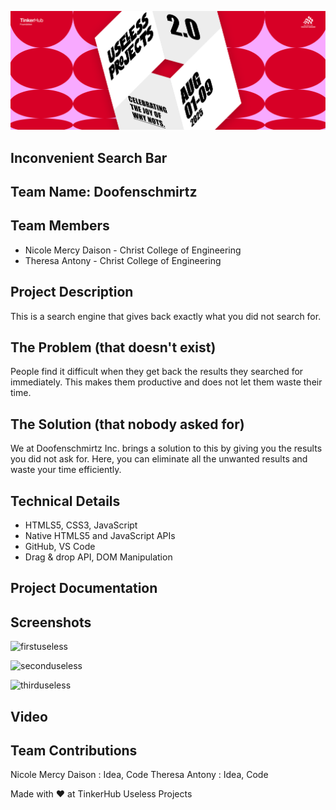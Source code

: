 ![Thappanam](https://raw.githubusercontent.com/berrysod-a/inconvenient-seachbar/refs/heads/main/useless.png)

## Inconvenient Search Bar

## Team Name: Doofenschmirtz

## Team Members
- Nicole Mercy Daison - Christ College of Engineering
- Theresa Antony - Christ College of Engineering

## Project Description
This is a search engine that gives back exactly what you did not search for. 

## The Problem (that doesn't exist)
People find it difficult when they get back the results they searched for immediately. This makes them productive and does not let them waste their time.

## The Solution (that nobody asked for)
We at Doofenschmirtz Inc. brings a solution to this by giving you the results you did not ask for. Here, you can eliminate all the unwanted results and waste your time efficiently.

## Technical Details
- HTMLS5, CSS3, JavaScript
- Native HTMLS5 and JavaScript APIs
- GitHub, VS Code
- Drag & drop API, DOM Manipulation

## Project Documentation

## Screenshots
![firstuseless](https://github.com/user-attachments/assets/cae8d3dc-35b4-4694-86ca-5502a0f762a8)

![seconduseless](https://github.com/user-attachments/assets/2c94788f-5a24-4465-a64d-e54126962013)

![thirduseless](https://github.com/user-attachments/assets/09c6edbe-5a8e-4c0e-b22f-241267eebe88)


## Video

## Team Contributions
Nicole Mercy Daison : Idea, Code
Theresa Antony : Idea, Code

Made with ❤ at TinkerHub Useless Projects

